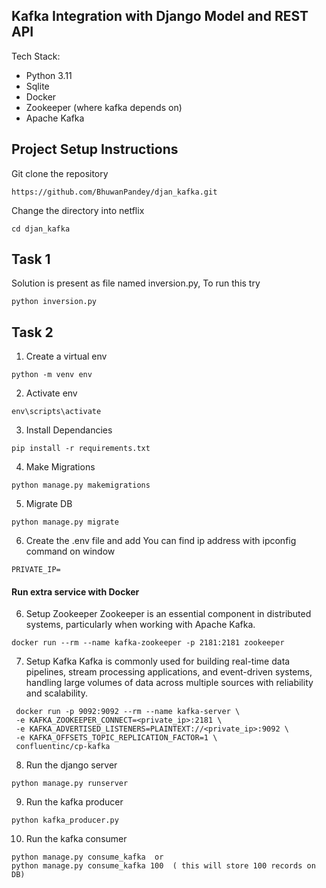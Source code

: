 ## Kafka Integration with Django Model and REST API

Tech Stack:
- Python 3.11 
- Sqlite
- Docker
- Zookeeper (where kafka depends on)
- Apache Kafka


## Project Setup Instructions
Git clone the repository 
```
https://github.com/BhuwanPandey/djan_kafka.git
```
Change the directory into netflix
```
cd djan_kafka
```

## Task 1
Solution is  present as file named inversion.py, To run this try
```
python inversion.py
```

## Task 2
1. Create a virtual env
```
python -m venv env
```
2. Activate env
```
env\scripts\activate
```
3. Install Dependancies
```
pip install -r requirements.txt
```
4. Make Migrations
```
python manage.py makemigrations
```
5. Migrate DB
```
python manage.py migrate
```

6. Create the .env file and add
You can find ip address with ipconfig command on window
```
PRIVATE_IP=
```
#### Run extra service with Docker

6. Setup Zookeeper
Zookeeper is an essential component in distributed systems, particularly when working with Apache Kafka.
```
docker run --rm --name kafka-zookeeper -p 2181:2181 zookeeper
```
7. Setup Kafka
Kafka is commonly used for building real-time data pipelines, stream processing applications, and event-driven systems, handling large volumes of data across multiple sources with reliability and scalability.
```
 docker run -p 9092:9092 --rm --name kafka-server \
 -e KAFKA_ZOOKEEPER_CONNECT=<private_ip>:2181 \
 -e KAFKA_ADVERTISED_LISTENERS=PLAINTEXT://<private_ip>:9092 \
 -e KAFKA_OFFSETS_TOPIC_REPLICATION_FACTOR=1 \
 confluentinc/cp-kafka
```

8. Run the django server
```
python manage.py runserver
```

9. Run the kafka producer
```
python kafka_producer.py
```

10. Run the kafka consumer
```
python manage.py consume_kafka  or
python manage.py consume_kafka 100  ( this will store 100 records on DB)
```
